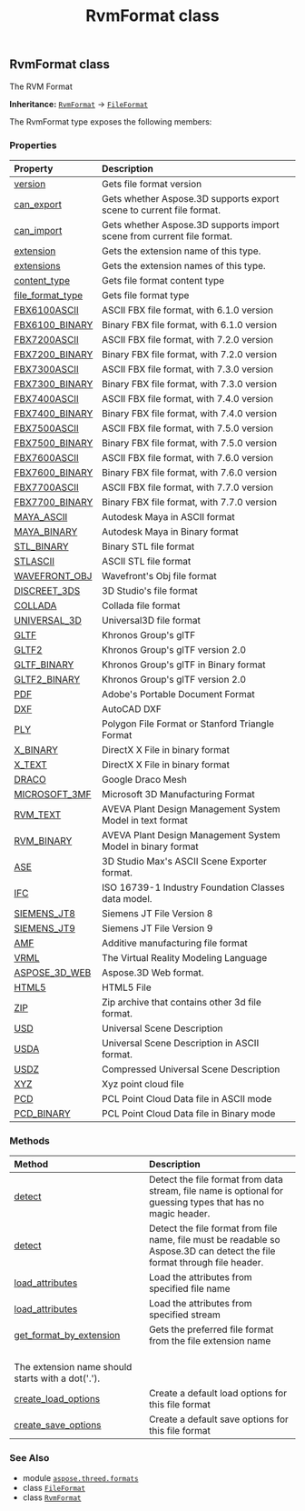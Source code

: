 ﻿---
title: RvmFormat class
second_title: Aspose.3D for Python via .NET API References
description: 
type: docs
weight: 230
url: /aspose.threed.formats/rvmformat/
is_root: false
---

## RvmFormat class

The RVM Format



**Inheritance:** [`RvmFormat`](/3d/python-net/aspose.threed.formats/rvmformat) → 
[`FileFormat`](/3d/python-net/aspose.threed/fileformat)



The RvmFormat type exposes the following members:

### Properties
| Property | Description |
| :- | :- |
| [version](/3d/python-net/aspose.threed.formats/rvmformat/version) | Gets file format version |
| [can_export](/3d/python-net/aspose.threed.formats/rvmformat/can_export) | Gets whether Aspose.3D supports export scene to current file format. |
| [can_import](/3d/python-net/aspose.threed.formats/rvmformat/can_import) | Gets whether Aspose.3D supports import scene from current file format. |
| [extension](/3d/python-net/aspose.threed.formats/rvmformat/extension) | Gets the extension name of this type. |
| [extensions](/3d/python-net/aspose.threed.formats/rvmformat/extensions) | Gets the extension names of this type. |
| [content_type](/3d/python-net/aspose.threed.formats/rvmformat/content_type) | Gets file format content type |
| [file_format_type](/3d/python-net/aspose.threed.formats/rvmformat/file_format_type) | Gets file format type |
| [FBX6100ASCII](/3d/python-net/aspose.threed.formats/rvmformat/fbx6100ascii) | ASCII FBX file format, with 6.1.0 version |
| [FBX6100_BINARY](/3d/python-net/aspose.threed.formats/rvmformat/fbx6100_binary) | Binary FBX file format, with 6.1.0 version |
| [FBX7200ASCII](/3d/python-net/aspose.threed.formats/rvmformat/fbx7200ascii) | ASCII FBX file format, with 7.2.0 version |
| [FBX7200_BINARY](/3d/python-net/aspose.threed.formats/rvmformat/fbx7200_binary) | Binary FBX file format, with 7.2.0 version |
| [FBX7300ASCII](/3d/python-net/aspose.threed.formats/rvmformat/fbx7300ascii) | ASCII FBX file format, with 7.3.0 version |
| [FBX7300_BINARY](/3d/python-net/aspose.threed.formats/rvmformat/fbx7300_binary) | Binary FBX file format, with 7.3.0 version |
| [FBX7400ASCII](/3d/python-net/aspose.threed.formats/rvmformat/fbx7400ascii) | ASCII FBX file format, with 7.4.0 version |
| [FBX7400_BINARY](/3d/python-net/aspose.threed.formats/rvmformat/fbx7400_binary) | Binary FBX file format, with 7.4.0 version |
| [FBX7500ASCII](/3d/python-net/aspose.threed.formats/rvmformat/fbx7500ascii) | ASCII FBX file format, with 7.5.0 version |
| [FBX7500_BINARY](/3d/python-net/aspose.threed.formats/rvmformat/fbx7500_binary) | Binary FBX file format, with 7.5.0 version |
| [FBX7600ASCII](/3d/python-net/aspose.threed.formats/rvmformat/fbx7600ascii) | ASCII FBX file format, with 7.6.0 version |
| [FBX7600_BINARY](/3d/python-net/aspose.threed.formats/rvmformat/fbx7600_binary) | Binary FBX file format, with 7.6.0 version |
| [FBX7700ASCII](/3d/python-net/aspose.threed.formats/rvmformat/fbx7700ascii) | ASCII FBX file format, with 7.7.0 version |
| [FBX7700_BINARY](/3d/python-net/aspose.threed.formats/rvmformat/fbx7700_binary) | Binary FBX file format, with 7.7.0 version |
| [MAYA_ASCII](/3d/python-net/aspose.threed.formats/rvmformat/maya_ascii) | Autodesk Maya in ASCII format |
| [MAYA_BINARY](/3d/python-net/aspose.threed.formats/rvmformat/maya_binary) | Autodesk Maya in Binary format |
| [STL_BINARY](/3d/python-net/aspose.threed.formats/rvmformat/stl_binary) | Binary STL file format |
| [STLASCII](/3d/python-net/aspose.threed.formats/rvmformat/stlascii) | ASCII STL file format |
| [WAVEFRONT_OBJ](/3d/python-net/aspose.threed.formats/rvmformat/wavefront_obj) | Wavefront's Obj file format |
| [DISCREET_3DS](/3d/python-net/aspose.threed.formats/rvmformat/discreet_3ds) | 3D Studio's file format |
| [COLLADA](/3d/python-net/aspose.threed.formats/rvmformat/collada) | Collada file format |
| [UNIVERSAL_3D](/3d/python-net/aspose.threed.formats/rvmformat/universal_3d) | Universal3D file format |
| [GLTF](/3d/python-net/aspose.threed.formats/rvmformat/gltf) | Khronos Group's glTF |
| [GLTF2](/3d/python-net/aspose.threed.formats/rvmformat/gltf2) | Khronos Group's glTF version 2.0 |
| [GLTF_BINARY](/3d/python-net/aspose.threed.formats/rvmformat/gltf_binary) | Khronos Group's glTF in Binary format |
| [GLTF2_BINARY](/3d/python-net/aspose.threed.formats/rvmformat/gltf2_binary) | Khronos Group's glTF version 2.0 |
| [PDF](/3d/python-net/aspose.threed.formats/rvmformat/pdf) | Adobe's Portable Document Format |
| [DXF](/3d/python-net/aspose.threed.formats/rvmformat/dxf) | AutoCAD DXF |
| [PLY](/3d/python-net/aspose.threed.formats/rvmformat/ply) | Polygon File Format or Stanford Triangle Format |
| [X_BINARY](/3d/python-net/aspose.threed.formats/rvmformat/x_binary) | DirectX X File in binary format |
| [X_TEXT](/3d/python-net/aspose.threed.formats/rvmformat/x_text) | DirectX X File in binary format |
| [DRACO](/3d/python-net/aspose.threed.formats/rvmformat/draco) | Google Draco Mesh |
| [MICROSOFT_3MF](/3d/python-net/aspose.threed.formats/rvmformat/microsoft_3mf) | Microsoft 3D Manufacturing Format |
| [RVM_TEXT](/3d/python-net/aspose.threed.formats/rvmformat/rvm_text) | AVEVA Plant Design Management System Model in text format |
| [RVM_BINARY](/3d/python-net/aspose.threed.formats/rvmformat/rvm_binary) | AVEVA Plant Design Management System Model in binary format |
| [ASE](/3d/python-net/aspose.threed.formats/rvmformat/ase) | 3D Studio Max's ASCII Scene Exporter format. |
| [IFC](/3d/python-net/aspose.threed.formats/rvmformat/ifc) | ISO 16739-1 Industry Foundation Classes data model. |
| [SIEMENS_JT8](/3d/python-net/aspose.threed.formats/rvmformat/siemens_jt8) | Siemens JT File Version 8 |
| [SIEMENS_JT9](/3d/python-net/aspose.threed.formats/rvmformat/siemens_jt9) | Siemens JT File Version 9 |
| [AMF](/3d/python-net/aspose.threed.formats/rvmformat/amf) | Additive manufacturing file format |
| [VRML](/3d/python-net/aspose.threed.formats/rvmformat/vrml) | The Virtual Reality Modeling Language |
| [ASPOSE_3D_WEB](/3d/python-net/aspose.threed.formats/rvmformat/aspose_3d_web) | Aspose.3D Web format. |
| [HTML5](/3d/python-net/aspose.threed.formats/rvmformat/html5) | HTML5 File |
| [ZIP](/3d/python-net/aspose.threed.formats/rvmformat/zip) | Zip archive that contains other 3d file format. |
| [USD](/3d/python-net/aspose.threed.formats/rvmformat/usd) | Universal Scene Description |
| [USDA](/3d/python-net/aspose.threed.formats/rvmformat/usda) | Universal Scene Description in ASCII format. |
| [USDZ](/3d/python-net/aspose.threed.formats/rvmformat/usdz) | Compressed Universal Scene Description |
| [XYZ](/3d/python-net/aspose.threed.formats/rvmformat/xyz) | Xyz point cloud file |
| [PCD](/3d/python-net/aspose.threed.formats/rvmformat/pcd) | PCL Point Cloud Data file in ASCII mode |
| [PCD_BINARY](/3d/python-net/aspose.threed.formats/rvmformat/pcd_binary) | PCL Point Cloud Data file in Binary mode |


### Methods
| Method | Description |
| :- | :- |
| [detect](/3d/python-net/aspose.threed.formats/rvmformat/detect/#io.RawIOBase-str) | Detect the file format from data stream, file name is optional for guessing types that has no magic header. |
| [detect](/3d/python-net/aspose.threed.formats/rvmformat/detect/#str) | Detect the file format from file name, file must be readable so Aspose.3D can detect the file format through file header. |
| [load_attributes](/3d/python-net/aspose.threed.formats/rvmformat/load_attributes/#aspose.threed.Scene-str-str) | Load the attributes from specified file name |
| [load_attributes](/3d/python-net/aspose.threed.formats/rvmformat/load_attributes/#aspose.threed.Scene-io.RawIOBase-str) | Load the attributes from specified stream |
| [get_format_by_extension](/3d/python-net/aspose.threed.formats/rvmformat/get_format_by_extension/#str) | Gets the preferred file format from the file extension name<br/>The extension name should starts with a dot('.'). |
| [create_load_options](/3d/python-net/aspose.threed.formats/rvmformat/create_load_options/#) | Create a default load options for this file format |
| [create_save_options](/3d/python-net/aspose.threed.formats/rvmformat/create_save_options/#) | Create a default save options for this file format |



### See Also
* module [`aspose.threed.formats`](..)
* class [`FileFormat`](/3d/python-net/aspose.threed/fileformat)
* class [`RvmFormat`](/3d/python-net/aspose.threed.formats/rvmformat)
